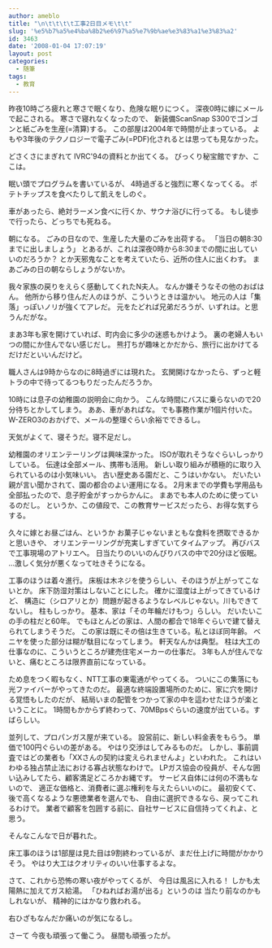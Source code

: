 ```yaml
---
author: ameblo
title: "\n\t\t\t\t工事2日目メモ\t\t"
slug: '%e5%b7%a5%e4%ba%8b2%e6%97%a5%e7%9b%ae%e3%83%a1%e3%83%a2'
id: 3463
date: '2008-01-04 17:07:19'
layout: post
categories:
  - 随筆
tags:
  - 教育
---
```


昨夜10時ごろ疲れと寒さで眠くなり、危険な眠りにつく。 深夜0時に嫁にメールで起こされる。 寒さで寝れなくなったので、 新装備ScanSnap S300でゴンゴンと紙ごみを生産(=清算)する。 この部屋は2004年で時間が止まっている。 よもや3年後のテクノロジーで電子ごみ(=PDF)化されるとは思っても見なかった。

どさくさにまぎれて IVRC'94の資料とか出てくる。 びっくり秘宝館ですか、ここは。

眠い頭でプログラムを書いているが、 4時過ぎると強烈に寒くなってくる。 ポテトチップスを食べたりして飢えをしのぐ。

車があったら、絶対ラーメン食べに行くか、サウナ浴びに行ってる。 もし徒歩で行ったら、どっちでも死ねる。

朝になる。 ごみの日なので、生産した大量のごみを出荷する。 「当日の朝8:30までに出しましょう」 とあるが、これは深夜0時から8:30までの間に出していいのだろうか？ とか天邪鬼なことを考えていたら、近所の住人に出くわす。 まあごみの日の朝ならしょうがないか。

我々家族の戻りをえらく感動してくれたN夫人。 なんか嫌そうなその他のおばはん。 他所から移り住んだ人のほうが、こういうときは温かい。 地元の人は「集落」っぽいノリが強くてアレだ。 元をたどれば兄弟だろうが、いずれは。と思うんだがな。

まあ3年も家を開けていれば、町内会に多少の迷惑もかけよう。 裏の老婦人もいつの間にか住んでない感じだし。 熊打ちが趣味とかだから、旅行に出かけてるだけだといいんだけど。

職人さんは9時からなのに8時過ぎには現れた。 玄関開けなかったら、ずっと軽トラの中で待ってるつもりだったんだろうか。

10時には息子の幼稚園の説明会に向かう。 こんな時間にバスに乗らないので20分待ちとかしてしまう。 ああ、車があればな。 でも事務作業が1個片付いた。 W-ZERO3のおかげで、メールの整理ぐらい余裕でできるし。

天気がよくて、寝そうだ。寝不足だし。

幼稚園のオリエンテーリングは興味深かった。 ISOが取れそうなぐらいしっかりしている。 伝達は全部メール、携帯も活用。 新しい取り組みが積極的に取り入られているのは小気味いい。 古い歴史ある園だと、こうはいかない。 だいたい親が言い聞かされて、園の都合のよい運用になる。 2月末までの学費も学用品も全部払ったので、息子貯金がすっからかんに。 まあでも本人のために使っているのだし。 というか、この値段で、この教育サービスだったら、お得な気すらする。

久々に嫁とお昼ごはん、というか お菓子じゃないまともな食料を摂取できるかと思いきや、 オリエンテーリングが充実しすぎていてタイムアップ。 再びバスで工事現場のアトリエへ。 日当たりのいいのんびりバスの中で20分ほど仮眠。 …激しく気分が悪くなって吐きそうになる。

工事のほうは着々進行。 床板は木ネジを使うらしい、そのほうが上がってこないとか。 床下防湿対策はしないことにした。 確かに湿度は上がってきているけど、 構造に（シロアリとか）問題が起きるようなレベルじゃない。川もできてないし。 柱もしっかり。 基本、家は「その年輪だけもつ」らしい。 だいたいこの手の柱だと60年。 でもほとんどの家は、人間の都合で18年ぐらいで建て替えられてしまうそうだ。 この家は既にその倍は生きている。私とほぼ同年齢。 ベニヤを使った部分は糊が駄目になってしまう。 軒天なんかは典型。 柱は大工の仕事なのに、こういうところが建売住宅メーカーの仕事だ。 3年も人が住んでないと、痛むところは限界直前になっている。

ため息をつく暇もなく、NTT工事の東電通がやってくる。 ついにこの集落にも光ファイバーがやってきたのだ。 最適な終端設置場所のために、家に穴を開ける覚悟もしたのだが、 結局いまの配管をつかって家の中を這わせたほうが楽ということに。 1時間もかからず終わって、70MBpsぐらいの速度が出ている。すばらしい。

並列して、プロパンガス屋が来ている。 設営前に、新しい料金表をもらう。 単価で100円ぐらいの差がある。 やはり交渉はしてみるものだ。 しかし、事前調査ではどの業者も「XXさんの契約は変えられませんよ」といわれた。 これはいわゆる独占禁止法における寡占状態なわけで。 LPガス協会の役員が、そんな囲い込みしてたら、顧客満足どころかお縄です。 サービス自体には何の不満もないので、 適正な価格と、消費者に選ぶ権利を与えたらいいのに。 最初安くて、後で高くなるような悪徳業者を選んでも、 自由に選択できるなら、戻ってこれるわけで。 業者で顧客を包囲する前に、自社サービスに自信持ってくれよ、と思う。

そんなこんなで日が暮れた。

床工事のほうは1部屋は見た目は9割終わっているが、まだ仕上げに時間がかかりそう。 やはり大工はクオリティのいい仕事するよな。

さて、これから恐怖の寒い夜がやってくるが、 今日は風呂に入れる！ しかも太陽熱に加えてガス給湯。 「ひねればお湯が出る」というのは 当たり前なのかもしれないが、 精神的にはかなり救われる。

右ひざもなんだか痛いのが気になるし。

さーて 今夜も頑張って働こう。 昼間も頑張ったが。